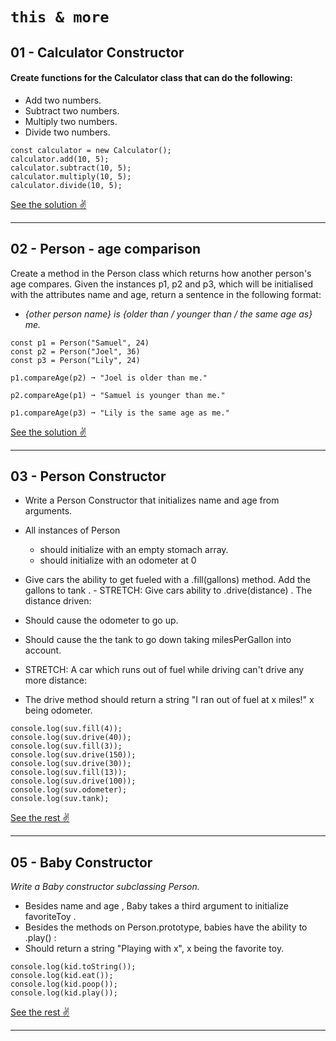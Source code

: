 # `this & more`

## 01 - Calculator Constructor

#### Create functions for the Calculator class that can do the following:
* Add two numbers.
* Subtract two numbers.
* Multiply two numbers.
* Divide two numbers.

```
const calculator = new Calculator();
calculator.add(10, 5);
calculator.subtract(10, 5);
calculator.multiply(10, 5);
calculator.divide(10, 5);
```
[See the solution ✌️](https://github.com/GevKerobyan/14_this/blob/master/classWork14_01.js)

---

## 02 - Person - age comparison

Create a method in the Person class which returns how another person's age compares. Given the instances p1, p2 and p3, which will be initialised with the attributes name and age, return a sentence in the following format:

* _{other person name} is {older than / younger than / the same age as} me._
    
```
const p1 = Person("Samuel", 24)
const p2 = Person("Joel", 36)
const p3 = Person("Lily", 24)

p1.compareAge(p2) ➞ "Joel is older than me."

p2.compareAge(p1) ➞ "Samuel is younger than me."

p1.compareAge(p3) ➞ "Lily is the same age as me."
```
[See the solution ✌️](https://github.com/GevKerobyan/14_this/blob/master/classWork14_02.js)

---

## 03 - Person Constructor

* Write a Person Constructor that initializes name and age from arguments.
* All instances of Person 
    - should initialize with an empty stomach array.
    - should initialize with an odometer at 0

* Give cars the ability to get fueled with a .fill(gallons) method. Add the gallons to tank . - STRETCH: Give cars ability to .drive(distance) . The
distance driven:
* Should cause the odometer to go up.
* Should cause the the tank to go down taking milesPerGallon into account.
* STRETCH: A car which runs out of fuel while driving can't drive any more distance:
* The drive method should return a string "I ran out of fuel at x miles!" x being odometer.

```
console.log(suv.fill(4));
console.log(suv.drive(40));
console.log(suv.fill(3));
console.log(suv.drive(150));
console.log(suv.drive(30));
console.log(suv.fill(13));
console.log(suv.drive(100));
console.log(suv.odometer);
console.log(suv.tank);
```

[See the rest ✌️](https://github.com/GevKerobyan/14_this/blob/master/classWork14_03.js)

---

## 05 - Baby Constructor

_Write a Baby constructor subclassing Person._
* Besides name and age , Baby takes a third argument to initialize favoriteToy .
* Besides the methods on Person.prototype, babies have the ability to .play() :
* Should return a string "Playing with x", x being the favorite toy.

```
console.log(kid.toString());
console.log(kid.eat());
console.log(kid.poop());
console.log(kid.play());
```

[See the rest ✌️](https://github.com/GevKerobyan/14_this/blob/master/classWork14_05.js)

---